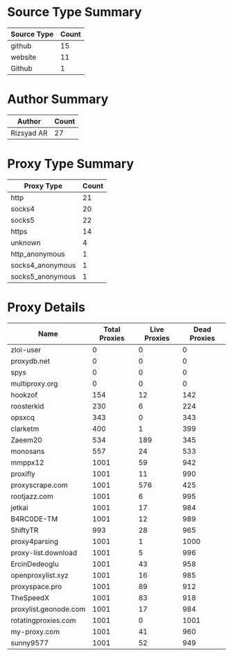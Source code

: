 # Source Type Summary

| Source Type | Count |
|-------------|-------|
| github | 15 |
| website | 11 |
| Github | 1 |


# Author Summary

| Author | Count |
|--------|-------|
| Rizsyad AR | 27 |


# Proxy Type Summary

| Proxy Type | Count |
|------------|-------|
| http | 21 |
| socks4 | 20 |
| socks5 | 22 |
| https | 14 |
| unknown | 4 |
| http_anonymous | 1 |
| socks4_anonymous | 1 |
| socks5_anonymous | 1 |


# Proxy Details

| Name | Total Proxies | Live Proxies | Dead Proxies |
|------|---------------|--------------|---------------|
| zloi-user | 0 | 0 | 0 |
| proxydb.net | 0 | 0 | 0 |
| spys | 0 | 0 | 0 |
| multiproxy.org | 0 | 0 | 0 |
| hookzof | 154 | 12 | 142 |
| roosterkid | 230 | 6 | 224 |
| opsxcq | 343 | 0 | 343 |
| clarketm | 400 | 1 | 399 |
| Zaeem20 | 534 | 189 | 345 |
| monosans | 557 | 24 | 533 |
| mmppx12 | 1001 | 59 | 942 |
| proxifly | 1001 | 11 | 990 |
| proxyscrape.com | 1001 | 576 | 425 |
| rootjazz.com | 1001 | 6 | 995 |
| jetkai | 1001 | 17 | 984 |
| B4RC0DE-TM | 1001 | 12 | 989 |
| ShiftyTR | 993 | 28 | 965 |
| proxy4parsing | 1001 | 1 | 1000 |
| proxy-list.download | 1001 | 5 | 996 |
| ErcinDedeoglu | 1001 | 43 | 958 |
| openproxylist.xyz | 1001 | 16 | 985 |
| proxyspace.pro | 1001 | 89 | 912 |
| TheSpeedX | 1001 | 83 | 918 |
| proxylist.geonode.com | 1001 | 17 | 984 |
| rotatingproxies.com | 1001 | 0 | 1001 |
| my-proxy.com | 1001 | 41 | 960 |
| sunny9577 | 1001 | 52 | 949 |
